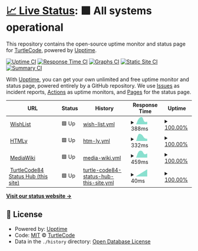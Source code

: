 # [📈 Live Status](https://turtlecode84.github.io/status): <!--live status--> **🟩 All systems operational**

This repository contains the open-source uptime monitor and status page for [TurtleCode](https://turtlecode84.github.io/status), powered by [Upptime](https://github.com/upptime/upptime).

[![Uptime CI](https://github.com/turtlecode84/status/workflows/Uptime%20CI/badge.svg)](https://github.com/turtlecode84/status/actions?query=workflow%3A%22Uptime+CI%22)
[![Response Time CI](https://github.com/turtlecode84/status/workflows/Response%20Time%20CI/badge.svg)](https://github.com/turtlecode84/status/actions?query=workflow%3A%22Response+Time+CI%22)
[![Graphs CI](https://github.com/turtlecode84/status/workflows/Graphs%20CI/badge.svg)](https://github.com/turtlecode84/status/actions?query=workflow%3A%22Graphs+CI%22)
[![Static Site CI](https://github.com/turtlecode84/status/workflows/Static%20Site%20CI/badge.svg)](https://github.com/turtlecode84/status/actions?query=workflow%3A%22Static+Site+CI%22)
[![Summary CI](https://github.com/turtlecode84/status/workflows/Summary%20CI/badge.svg)](https://github.com/turtlecode84/status/actions?query=workflow%3A%22Summary+CI%22)

With [Upptime](https://upptime.js.org), you can get your own unlimited and free uptime monitor and status page, powered entirely by a GitHub repository. We use [Issues](https://github.com/turtlecode84/status/issues) as incident reports, [Actions](https://github.com/turtlecode84/status/actions) as uptime monitors, and [Pages](https://turtlecode84.github.io/status) for the status page.

<!--start: status pages-->
<!-- This summary is generated by Upptime (https://github.com/upptime/upptime) -->
<!-- Do not edit this manually, your changes will be overwritten -->
<!-- prettier-ignore -->
| URL | Status | History | Response Time | Uptime |
| --- | ------ | ------- | ------------- | ------ |
| <img alt="" src="https://favicons.githubusercontent.com/wishlist.turtlecode84.repl.co" height="13"> [WishList](https://wishlist.turtlecode84.repl.co) | 🟩 Up | [wish-list.yml](https://github.com/TurtleCode84/status/commits/HEAD/history/wish-list.yml) | <details><summary><img alt="Response time graph" src="./graphs/wish-list/response-time-week.png" height="20"> 388ms</summary><br><a href="https://turtlecode84.github.io/status/history/wish-list"><img alt="Response time 388" src="https://img.shields.io/endpoint?url=https%3A%2F%2Fraw.githubusercontent.com%2FTurtleCode84%2Fstatus%2FHEAD%2Fapi%2Fwish-list%2Fresponse-time.json"></a><br><a href="https://turtlecode84.github.io/status/history/wish-list"><img alt="24-hour response time 388" src="https://img.shields.io/endpoint?url=https%3A%2F%2Fraw.githubusercontent.com%2FTurtleCode84%2Fstatus%2FHEAD%2Fapi%2Fwish-list%2Fresponse-time-day.json"></a><br><a href="https://turtlecode84.github.io/status/history/wish-list"><img alt="7-day response time 388" src="https://img.shields.io/endpoint?url=https%3A%2F%2Fraw.githubusercontent.com%2FTurtleCode84%2Fstatus%2FHEAD%2Fapi%2Fwish-list%2Fresponse-time-week.json"></a><br><a href="https://turtlecode84.github.io/status/history/wish-list"><img alt="30-day response time 388" src="https://img.shields.io/endpoint?url=https%3A%2F%2Fraw.githubusercontent.com%2FTurtleCode84%2Fstatus%2FHEAD%2Fapi%2Fwish-list%2Fresponse-time-month.json"></a><br><a href="https://turtlecode84.github.io/status/history/wish-list"><img alt="1-year response time 388" src="https://img.shields.io/endpoint?url=https%3A%2F%2Fraw.githubusercontent.com%2FTurtleCode84%2Fstatus%2FHEAD%2Fapi%2Fwish-list%2Fresponse-time-year.json"></a></details> | <details><summary><a href="https://turtlecode84.github.io/status/history/wish-list">100.00%</a></summary><a href="https://turtlecode84.github.io/status/history/wish-list"><img alt="All-time uptime 100.00%" src="https://img.shields.io/endpoint?url=https%3A%2F%2Fraw.githubusercontent.com%2FTurtleCode84%2Fstatus%2FHEAD%2Fapi%2Fwish-list%2Fuptime.json"></a><br><a href="https://turtlecode84.github.io/status/history/wish-list"><img alt="24-hour uptime 100.00%" src="https://img.shields.io/endpoint?url=https%3A%2F%2Fraw.githubusercontent.com%2FTurtleCode84%2Fstatus%2FHEAD%2Fapi%2Fwish-list%2Fuptime-day.json"></a><br><a href="https://turtlecode84.github.io/status/history/wish-list"><img alt="7-day uptime 100.00%" src="https://img.shields.io/endpoint?url=https%3A%2F%2Fraw.githubusercontent.com%2FTurtleCode84%2Fstatus%2FHEAD%2Fapi%2Fwish-list%2Fuptime-week.json"></a><br><a href="https://turtlecode84.github.io/status/history/wish-list"><img alt="30-day uptime 100.00%" src="https://img.shields.io/endpoint?url=https%3A%2F%2Fraw.githubusercontent.com%2FTurtleCode84%2Fstatus%2FHEAD%2Fapi%2Fwish-list%2Fuptime-month.json"></a><br><a href="https://turtlecode84.github.io/status/history/wish-list"><img alt="1-year uptime 100.00%" src="https://img.shields.io/endpoint?url=https%3A%2F%2Fraw.githubusercontent.com%2FTurtleCode84%2Fstatus%2FHEAD%2Fapi%2Fwish-list%2Fuptime-year.json"></a></details>
| <img alt="" src="https://favicons.githubusercontent.com/htmly.turtlecode84.repl.co" height="13"> [HTMLy](https://htmly.turtlecode84.repl.co) | 🟩 Up | [htm-ly.yml](https://github.com/TurtleCode84/status/commits/HEAD/history/htm-ly.yml) | <details><summary><img alt="Response time graph" src="./graphs/htm-ly/response-time-week.png" height="20"> 332ms</summary><br><a href="https://turtlecode84.github.io/status/history/htm-ly"><img alt="Response time 332" src="https://img.shields.io/endpoint?url=https%3A%2F%2Fraw.githubusercontent.com%2FTurtleCode84%2Fstatus%2FHEAD%2Fapi%2Fhtm-ly%2Fresponse-time.json"></a><br><a href="https://turtlecode84.github.io/status/history/htm-ly"><img alt="24-hour response time 332" src="https://img.shields.io/endpoint?url=https%3A%2F%2Fraw.githubusercontent.com%2FTurtleCode84%2Fstatus%2FHEAD%2Fapi%2Fhtm-ly%2Fresponse-time-day.json"></a><br><a href="https://turtlecode84.github.io/status/history/htm-ly"><img alt="7-day response time 332" src="https://img.shields.io/endpoint?url=https%3A%2F%2Fraw.githubusercontent.com%2FTurtleCode84%2Fstatus%2FHEAD%2Fapi%2Fhtm-ly%2Fresponse-time-week.json"></a><br><a href="https://turtlecode84.github.io/status/history/htm-ly"><img alt="30-day response time 332" src="https://img.shields.io/endpoint?url=https%3A%2F%2Fraw.githubusercontent.com%2FTurtleCode84%2Fstatus%2FHEAD%2Fapi%2Fhtm-ly%2Fresponse-time-month.json"></a><br><a href="https://turtlecode84.github.io/status/history/htm-ly"><img alt="1-year response time 332" src="https://img.shields.io/endpoint?url=https%3A%2F%2Fraw.githubusercontent.com%2FTurtleCode84%2Fstatus%2FHEAD%2Fapi%2Fhtm-ly%2Fresponse-time-year.json"></a></details> | <details><summary><a href="https://turtlecode84.github.io/status/history/htm-ly">100.00%</a></summary><a href="https://turtlecode84.github.io/status/history/htm-ly"><img alt="All-time uptime 100.00%" src="https://img.shields.io/endpoint?url=https%3A%2F%2Fraw.githubusercontent.com%2FTurtleCode84%2Fstatus%2FHEAD%2Fapi%2Fhtm-ly%2Fuptime.json"></a><br><a href="https://turtlecode84.github.io/status/history/htm-ly"><img alt="24-hour uptime 100.00%" src="https://img.shields.io/endpoint?url=https%3A%2F%2Fraw.githubusercontent.com%2FTurtleCode84%2Fstatus%2FHEAD%2Fapi%2Fhtm-ly%2Fuptime-day.json"></a><br><a href="https://turtlecode84.github.io/status/history/htm-ly"><img alt="7-day uptime 100.00%" src="https://img.shields.io/endpoint?url=https%3A%2F%2Fraw.githubusercontent.com%2FTurtleCode84%2Fstatus%2FHEAD%2Fapi%2Fhtm-ly%2Fuptime-week.json"></a><br><a href="https://turtlecode84.github.io/status/history/htm-ly"><img alt="30-day uptime 100.00%" src="https://img.shields.io/endpoint?url=https%3A%2F%2Fraw.githubusercontent.com%2FTurtleCode84%2Fstatus%2FHEAD%2Fapi%2Fhtm-ly%2Fuptime-month.json"></a><br><a href="https://turtlecode84.github.io/status/history/htm-ly"><img alt="1-year uptime 100.00%" src="https://img.shields.io/endpoint?url=https%3A%2F%2Fraw.githubusercontent.com%2FTurtleCode84%2Fstatus%2FHEAD%2Fapi%2Fhtm-ly%2Fuptime-year.json"></a></details>
| <img alt="" src="https://favicons.githubusercontent.com/mediawiki.turtlecode84.repl.co" height="13"> [MediaWiki](https://mediawiki.turtlecode84.repl.co/wiki) | 🟩 Up | [media-wiki.yml](https://github.com/TurtleCode84/status/commits/HEAD/history/media-wiki.yml) | <details><summary><img alt="Response time graph" src="./graphs/media-wiki/response-time-week.png" height="20"> 459ms</summary><br><a href="https://turtlecode84.github.io/status/history/media-wiki"><img alt="Response time 459" src="https://img.shields.io/endpoint?url=https%3A%2F%2Fraw.githubusercontent.com%2FTurtleCode84%2Fstatus%2FHEAD%2Fapi%2Fmedia-wiki%2Fresponse-time.json"></a><br><a href="https://turtlecode84.github.io/status/history/media-wiki"><img alt="24-hour response time 459" src="https://img.shields.io/endpoint?url=https%3A%2F%2Fraw.githubusercontent.com%2FTurtleCode84%2Fstatus%2FHEAD%2Fapi%2Fmedia-wiki%2Fresponse-time-day.json"></a><br><a href="https://turtlecode84.github.io/status/history/media-wiki"><img alt="7-day response time 459" src="https://img.shields.io/endpoint?url=https%3A%2F%2Fraw.githubusercontent.com%2FTurtleCode84%2Fstatus%2FHEAD%2Fapi%2Fmedia-wiki%2Fresponse-time-week.json"></a><br><a href="https://turtlecode84.github.io/status/history/media-wiki"><img alt="30-day response time 459" src="https://img.shields.io/endpoint?url=https%3A%2F%2Fraw.githubusercontent.com%2FTurtleCode84%2Fstatus%2FHEAD%2Fapi%2Fmedia-wiki%2Fresponse-time-month.json"></a><br><a href="https://turtlecode84.github.io/status/history/media-wiki"><img alt="1-year response time 459" src="https://img.shields.io/endpoint?url=https%3A%2F%2Fraw.githubusercontent.com%2FTurtleCode84%2Fstatus%2FHEAD%2Fapi%2Fmedia-wiki%2Fresponse-time-year.json"></a></details> | <details><summary><a href="https://turtlecode84.github.io/status/history/media-wiki">100.00%</a></summary><a href="https://turtlecode84.github.io/status/history/media-wiki"><img alt="All-time uptime 100.00%" src="https://img.shields.io/endpoint?url=https%3A%2F%2Fraw.githubusercontent.com%2FTurtleCode84%2Fstatus%2FHEAD%2Fapi%2Fmedia-wiki%2Fuptime.json"></a><br><a href="https://turtlecode84.github.io/status/history/media-wiki"><img alt="24-hour uptime 100.00%" src="https://img.shields.io/endpoint?url=https%3A%2F%2Fraw.githubusercontent.com%2FTurtleCode84%2Fstatus%2FHEAD%2Fapi%2Fmedia-wiki%2Fuptime-day.json"></a><br><a href="https://turtlecode84.github.io/status/history/media-wiki"><img alt="7-day uptime 100.00%" src="https://img.shields.io/endpoint?url=https%3A%2F%2Fraw.githubusercontent.com%2FTurtleCode84%2Fstatus%2FHEAD%2Fapi%2Fmedia-wiki%2Fuptime-week.json"></a><br><a href="https://turtlecode84.github.io/status/history/media-wiki"><img alt="30-day uptime 100.00%" src="https://img.shields.io/endpoint?url=https%3A%2F%2Fraw.githubusercontent.com%2FTurtleCode84%2Fstatus%2FHEAD%2Fapi%2Fmedia-wiki%2Fuptime-month.json"></a><br><a href="https://turtlecode84.github.io/status/history/media-wiki"><img alt="1-year uptime 100.00%" src="https://img.shields.io/endpoint?url=https%3A%2F%2Fraw.githubusercontent.com%2FTurtleCode84%2Fstatus%2FHEAD%2Fapi%2Fmedia-wiki%2Fuptime-year.json"></a></details>
| <img alt="" src="https://favicons.githubusercontent.com/turtlecode84.github.io" height="13"> [TurtleCode84 Status Hub (this site)](https://turtlecode84.github.io/status) | 🟩 Up | [turtle-code84-status-hub-this-site.yml](https://github.com/TurtleCode84/status/commits/HEAD/history/turtle-code84-status-hub-this-site.yml) | <details><summary><img alt="Response time graph" src="./graphs/turtle-code84-status-hub-this-site/response-time-week.png" height="20"> 40ms</summary><br><a href="https://turtlecode84.github.io/status/history/turtle-code84-status-hub-this-site"><img alt="Response time 40" src="https://img.shields.io/endpoint?url=https%3A%2F%2Fraw.githubusercontent.com%2FTurtleCode84%2Fstatus%2FHEAD%2Fapi%2Fturtle-code84-status-hub-this-site%2Fresponse-time.json"></a><br><a href="https://turtlecode84.github.io/status/history/turtle-code84-status-hub-this-site"><img alt="24-hour response time 40" src="https://img.shields.io/endpoint?url=https%3A%2F%2Fraw.githubusercontent.com%2FTurtleCode84%2Fstatus%2FHEAD%2Fapi%2Fturtle-code84-status-hub-this-site%2Fresponse-time-day.json"></a><br><a href="https://turtlecode84.github.io/status/history/turtle-code84-status-hub-this-site"><img alt="7-day response time 40" src="https://img.shields.io/endpoint?url=https%3A%2F%2Fraw.githubusercontent.com%2FTurtleCode84%2Fstatus%2FHEAD%2Fapi%2Fturtle-code84-status-hub-this-site%2Fresponse-time-week.json"></a><br><a href="https://turtlecode84.github.io/status/history/turtle-code84-status-hub-this-site"><img alt="30-day response time 40" src="https://img.shields.io/endpoint?url=https%3A%2F%2Fraw.githubusercontent.com%2FTurtleCode84%2Fstatus%2FHEAD%2Fapi%2Fturtle-code84-status-hub-this-site%2Fresponse-time-month.json"></a><br><a href="https://turtlecode84.github.io/status/history/turtle-code84-status-hub-this-site"><img alt="1-year response time 40" src="https://img.shields.io/endpoint?url=https%3A%2F%2Fraw.githubusercontent.com%2FTurtleCode84%2Fstatus%2FHEAD%2Fapi%2Fturtle-code84-status-hub-this-site%2Fresponse-time-year.json"></a></details> | <details><summary><a href="https://turtlecode84.github.io/status/history/turtle-code84-status-hub-this-site">100.00%</a></summary><a href="https://turtlecode84.github.io/status/history/turtle-code84-status-hub-this-site"><img alt="All-time uptime 100.00%" src="https://img.shields.io/endpoint?url=https%3A%2F%2Fraw.githubusercontent.com%2FTurtleCode84%2Fstatus%2FHEAD%2Fapi%2Fturtle-code84-status-hub-this-site%2Fuptime.json"></a><br><a href="https://turtlecode84.github.io/status/history/turtle-code84-status-hub-this-site"><img alt="24-hour uptime 100.00%" src="https://img.shields.io/endpoint?url=https%3A%2F%2Fraw.githubusercontent.com%2FTurtleCode84%2Fstatus%2FHEAD%2Fapi%2Fturtle-code84-status-hub-this-site%2Fuptime-day.json"></a><br><a href="https://turtlecode84.github.io/status/history/turtle-code84-status-hub-this-site"><img alt="7-day uptime 100.00%" src="https://img.shields.io/endpoint?url=https%3A%2F%2Fraw.githubusercontent.com%2FTurtleCode84%2Fstatus%2FHEAD%2Fapi%2Fturtle-code84-status-hub-this-site%2Fuptime-week.json"></a><br><a href="https://turtlecode84.github.io/status/history/turtle-code84-status-hub-this-site"><img alt="30-day uptime 100.00%" src="https://img.shields.io/endpoint?url=https%3A%2F%2Fraw.githubusercontent.com%2FTurtleCode84%2Fstatus%2FHEAD%2Fapi%2Fturtle-code84-status-hub-this-site%2Fuptime-month.json"></a><br><a href="https://turtlecode84.github.io/status/history/turtle-code84-status-hub-this-site"><img alt="1-year uptime 100.00%" src="https://img.shields.io/endpoint?url=https%3A%2F%2Fraw.githubusercontent.com%2FTurtleCode84%2Fstatus%2FHEAD%2Fapi%2Fturtle-code84-status-hub-this-site%2Fuptime-year.json"></a></details>

<!--end: status pages-->

[**Visit our status website →**](https://turtlecode84.github.io/status)

## 📄 License

- Powered by: [Upptime](https://github.com/upptime/upptime)
- Code: [MIT](./LICENSE) © [TurtleCode](https://turtlecode84.github.io/status)
- Data in the `./history` directory: [Open Database License](https://opendatacommons.org/licenses/odbl/1-0/)
